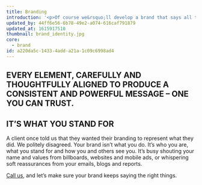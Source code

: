 ```yaml
---
title: Branding
introduction: '<p>Of course we&rsquo;ll develop a brand that says all the right things about you &ndash; but it&rsquo;s what happens afterwards that counts.</p><p>Because afterwards, we&rsquo;ll police it, protect it and ensure that when you&rsquo;ve gone to the effort of creating a brand, it gets the chance to do its job.</p>'
updated_by: 44ff6e56-6b78-49e2-a074-616caf791879
updated_at: 1615917510
thumbnail: brand_identity.jpg
core:
  - brand
id: a220da5c-1433-4add-a21a-1c09c6998ad4
---
```

## EVERY ELEMENT, CAREFULLY AND THOUGHTFULLY ALIGNED TO PRODUCE A CONSISTENT AND POWERFUL MESSAGE – ONE YOU CAN TRUST.

## IT’S WHAT YOU STAND FOR

A client once told us that they wanted their branding to represent what they did. We politely disagreed. Your brand isn’t what you do. It’s who you are, what you stand for and how you and others see you. It’s busy shouting your name and values from billboards, websites and mobile ads, or whispering soft reassurances from your emails, blogs and reports.

[Call us](/contact), and let’s make sure your brand keeps saying the right things.
